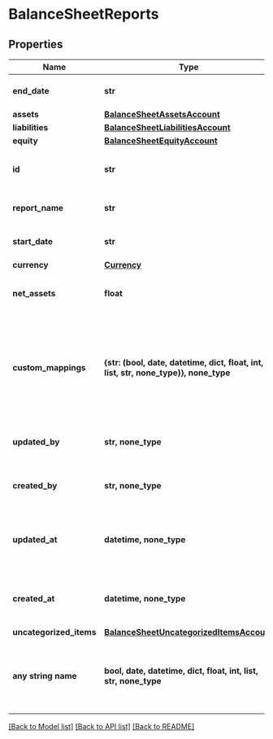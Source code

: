 # BalanceSheetReports


## Properties
Name | Type | Description | Notes
------------ | ------------- | ------------- | -------------
**end_date** | **str** | The start date of the report | 
**assets** | [**BalanceSheetAssetsAccount**](BalanceSheetAssetsAccount.md) |  | 
**liabilities** | [**BalanceSheetLiabilitiesAccount**](BalanceSheetLiabilitiesAccount.md) |  | 
**equity** | [**BalanceSheetEquityAccount**](BalanceSheetEquityAccount.md) |  | 
**id** | **str** | A unique identifier for an object. | [optional] [readonly] 
**report_name** | **str** | The name of the report | [optional] 
**start_date** | **str** | The start date of the report | [optional] 
**currency** | [**Currency**](Currency.md) |  | [optional] 
**net_assets** | **float** | The net assets of the balance sheet | [optional] 
**custom_mappings** | **{str: (bool, date, datetime, dict, float, int, list, str, none_type)}, none_type** | When custom mappings are configured on the resource, the result is included here. | [optional] [readonly] 
**updated_by** | **str, none_type** | The user who last updated the object. | [optional] [readonly] 
**created_by** | **str, none_type** | The user who created the object. | [optional] [readonly] 
**updated_at** | **datetime, none_type** | The date and time when the object was last updated. | [optional] [readonly] 
**created_at** | **datetime, none_type** | The date and time when the object was created. | [optional] [readonly] 
**uncategorized_items** | [**BalanceSheetUncategorizedItemsAccount**](BalanceSheetUncategorizedItemsAccount.md) |  | [optional] 
**any string name** | **bool, date, datetime, dict, float, int, list, str, none_type** | any string name can be used but the value must be the correct type | [optional]

[[Back to Model list]](../../README.md#documentation-for-models) [[Back to API list]](../../README.md#documentation-for-api-endpoints) [[Back to README]](../../README.md)


